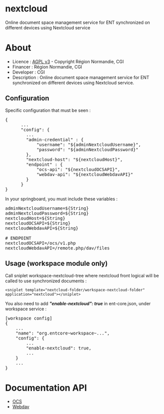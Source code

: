 # nextcloud
Online document space management service for ENT synchronized on different devices using Nextcloud service

# About
* Licence : [AGPL v3](http://www.gnu.org/licenses/agpl.txt) - Copyright Région Normandie, CGI
* Financer : Région Normandie, CGI
* Developer : CGI
* Description : Online document space management service for ENT synchronized on different devices using Nextcloud service.

## Configuration

Specific configuration that must be seen : 
<pre>
{
      ...
      "config": {
        ...
        "admin-credential" : {
            "username": "${adminNextcloudUsername}",
            "password": "${adminNextcloudPassword}"
        },
        "nextcloud-host": "${nextcloudHost}",
        "endpoint" : {
            "ocs-api": "${nextcloudOCSAPI}",
            "webdav-api": "${nextcloudWebdavAPI}"
        }
      }
}
</pre>

In your springboard, you must include these variables :

<pre>
adminNextcloudUsername=${String}
adminNextcloudPassword=${String}
nextcloudHost=${String}
nextcloudOCSAPI=${String}
nextcloudWebdavAPI=${String}

# ENDPOINT
nextcloudOCSAPI=/ocs/v1.php
nextcloudWebdavAPI=/remote.php/dav/files
</pre>


## Usage (workspace module only)

Call sniplet workspace-nextcloud-tree where nextcloud front logical 
will be called to use synchronized documents : 

```
<sniplet template="nextcloud-folder/workspace-nextcloud-folder" application="nextcloud"></sniplet>
```

You also need to add ***"enable-nextcloud": true*** in ent-core.json, under workspace service : 
<pre>
[workspace config]
{
    ...
    "name": "org.entcore~workspace~...",
    "config": {
        ...
        "enable-nextcloud": true,
        ...
    }
    ...
}
</pre>

# Documentation API
* [OCS](https://docs.nextcloud.com/server/latest/developer_manual/client_apis/OCS/ocs-api-overview.html)
* [Webdav](https://docs.nextcloud.com/server/latest/developer_manual/client_apis/WebDAV/basic.html#)
